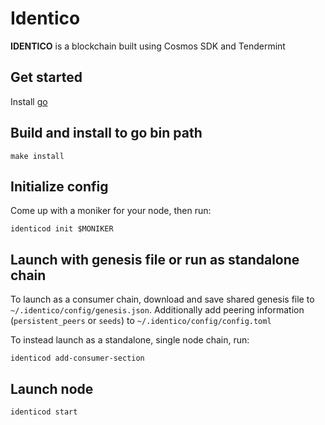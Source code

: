 # Identico
**IDENTICO** is a blockchain built using Cosmos SDK and Tendermint

## Get started

Install [go](https://go.dev/dl/)

## Build and install to go bin path

```
make install
```

## Initialize config

Come up with a moniker for your node, then run:

```
identicod init $MONIKER
```
 
 
 
## Launch with genesis file or run as standalone chain

To launch as a consumer chain, download and save shared genesis file to `~/.identico/config/genesis.json`. Additionally add peering information (`persistent_peers` or `seeds`) to `~/.identico/config/config.toml`

To instead launch as a standalone, single node chain, run:

```
identicod add-consumer-section
```

## Launch node

```
identicod start
```
